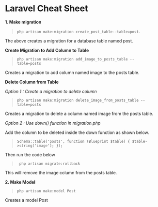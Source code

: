 # Laravel Cheat Sheet

**1. Make migration**

> `php artisan make:migration create_post_table--table=post`.

The above creates a migration for a database table named post.

**Create Migration to Add Column to Table**

> `php artisan make:migration add_image_to_posts_table --table=posts`

Creates a migration to add column named image to the posts table.

**Delete Column from Table**

_Option 1 : Create a migration to delete column_

> `php artisan make:migration delete_image_from_posts_table --table=posts`

Creates a migration to delete a column named image from the posts table.

_Option 2 : Use down() function in migration.php_

Add the column to be deleted inside the down function as shown below.

> `Schema::table('posts', function (Blueprint $table) { $table->string('image'); });`

Then run the code below

> ` php artisan migrate:rollback`

This will remove the image column from the posts table.

**2. Make Model**

> `php artisan make:model Post`

Creates a model Post

